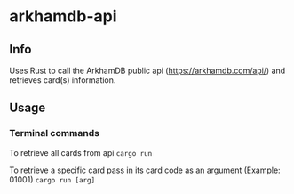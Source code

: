 # arkhamdb-api

## Info

Uses Rust to call the ArkhamDB public api (https://arkhamdb.com/api/) and retrieves card(s) information.

## Usage

### Terminal commands

To retrieve all cards from api
`cargo run`

To retrieve a specific card pass in its card code as an argument (Example: 01001)
`cargo run [arg]`
